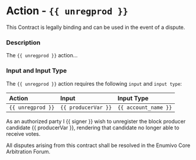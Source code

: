 # Action - `{{ unregprod }}`

This Contract is legally binding and can be used in the event of a dispute.

### Description

The `{{ unregprod }}` action... 

### Input and Input Type

The `{{ unregprod }}` action requires the following `input` and `input type`:

| Action | Input | Input Type |
|:--|:--|:--|
| `{{ unregprod }}` | `{{ producerVar }}` | `{{ account_name }}` |

As an authorized party I {{ signer }} wish to unregister the block producer candidate {{ producerVar }}, rendering that candidate no longer able to receive votes.

All disputes arising from this contract shall be resolved in the Enumivo Core Arbitration Forum. 
